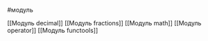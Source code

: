 #модуль

[[Модуль decimal]]
[[Модуль fractions]]
[[Модуль math]]
[[Модуль operator]]
[[Модуль funсtools]]